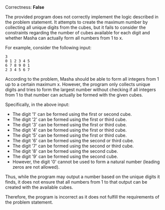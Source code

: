 Correctness: **False**

The provided program does not correctly implement the logic described in the problem statement. It attempts to create the maximum number by collecting all unique digits from the cubes, but it fails to consider the constraints regarding the number of cubes available for each digit and whether Masha can actually form all numbers from 1 to x.

For example, consider the following input:

```
3
0 1 2 3 4 5
6 7 8 9 0 1
2 3 4 5 6 7
```

According to the problem, Masha should be able to form all integers from 1 up to a certain maximum x. However, the program only collects unique digits and tries to form the largest number without checking if all integers from 1 to that number can actually be formed with the given cubes.

Specifically, in the above input:
- The digit '1' can be formed using the first or second cube.
- The digit '2' can be formed using the first or third cube.
- The digit '3' can be formed using the first or third cube.
- The digit '4' can be formed using the first or third cube.
- The digit '5' can be formed using the first or third cube.
- The digit '6' can be formed using the second or third cube.
- The digit '7' can be formed using the second or third cube.
- The digit '8' can be formed using the second cube.
- The digit '9' can be formed using the second cube.
- However, the digit '0' cannot be used to form a natural number (leading zeros are not allowed).

Thus, while the program may output a number based on the unique digits it finds, it does not ensure that all numbers from 1 to that output can be created with the available cubes. 

Therefore, the program is incorrect as it does not fulfill the requirements of the problem statement.